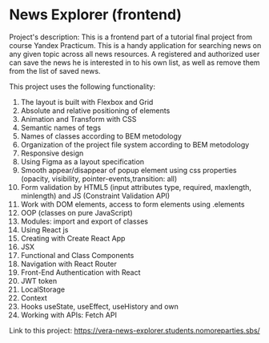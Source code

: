 # News Explorer (frontend)

Project's description: This is a frontend part of a tutorial final project from course Yandex Practicum.
This is a handy application for searching news on any given topic across all news resources. A registered and authorized user can save the news he is interested in to his own list, as well as remove them from the list of saved news.

This project uses the following functionality:
1. The layout is built with Flexbox and Grid
2. Absolute and relative positioning of elements
3. Animation and Transform with CSS
4. Semantic names of tegs
5. Names of classes according to BEM metodology
6. Organization of the project file system according to BEM metodology
7. Responsive design
8. Using Figma as a layout specification
9. Smooth appear/disappear of popup element using css properties (opacity, visibility, pointer-events,transition: all)
10. Form validation by HTML5 (input attributes type, required, maxlength, minlength)  and JS (Constraint Validation API)
11. Work with DOM elements, access to form elements using .elements
12. OOP (classes on pure JavaScript)
13. Modules: import and export of classes
14. Using React js
15. Creating with Create React App
16. JSX
16. Functional and Class Components
17. Navigation with React Router
18. Front-End Authentication with React
19. JWT token
20. LocalStorage
21. Context
22. Hooks useState, useEffect, useHistory and own
23. Working with APIs: Fetch API


Link to this project:
https://vera-news-explorer.students.nomoreparties.sbs/

